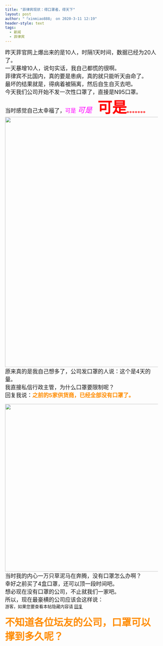 ```yaml
---
title: "菲律宾现状：得口罩者，得天下"
layout: post
author: "「xinmiao888」 on 2020-3-11 12:19"
header-style: text
tags:
  - 新闻
  - 菲律宾
---
```


<head>
 <script type="text/javascript">replyreload += ',' + 6375694;</script>
</head>
<body>
 <font size="4">昨天菲官网上爆出来的是10人，时隔1天时间，数据已经为20人了。</font>
 <br> 
 <font size="4">一天暴增10人，说句实话，我自己都慌的很啊。</font>
 <br> 
 <font size="4">菲律宾不比国内，真的要是患病，真的就只能听天由命了。</font>
 <br> 
 <font size="4">最坏的结果就是，得病着被隔离，然后自生自灭去吧。</font>
 <br> 
 <font size="4">今天我们公司开始不发一次性口罩了，直接是N95口罩。</font>
 <br> 
 <font size="4">当时感觉自己太幸福了，<font color="#ff00ff">可是 </font></font>
 <font size="5"><font color="#ff00ff"><i>可是</i></font></font>
 <font size="4">&nbsp;&nbsp;</font>
 <font color="#ff0000"><strong><font size="7">可是</font><font size="4">。。。。。。。</font></strong></font>
 <br> 
 <ignore_js_op> 
  <img aid="1340304" src="https://bbs.boniu123.cc/data/attachment/forum/202003/09/183227dx93bbbg5b9zg3xo.png" zoomfile="data/attachment/forum/202003/09/183227dx93bbbg5b9zg3xo.png" file="data/attachment/forum/202003/09/183227dx93bbbg5b9zg3xo.png" width="821" inpost="1"> 
  <div class="tip tip_4 aimg_tip" id="aimg_1340304_menu" style="position: absolute; display: none" disautofocus="true"> 
   <div class="xs0"> 
    <p><strong>想多了.png</strong> <em class="xg1">(73.98 KB, 下载次数: 0)</em></p> 
    <p> <a href="forum.php?mod=attachment&amp;aid=MTM0MDMwNHwxMGE1MWJjNXwxNTgzOTA4MDg2fDB8NTc2OTM2&amp;nothumb=yes" target="_blank">下载附件</a> &nbsp;<a href="javascript:;" onclick="showWindow(this.id, this.getAttribute('url'), 'get', 0);" id="savephoto_1340304" url="home.php?mod=spacecp&amp;ac=album&amp;op=saveforumphoto&amp;aid=1340304&amp;handlekey=savephoto_1340304">保存到相册</a> </p> 
    <p class="xg1 y"><span title="2020-3-9 18:32">前天&nbsp;18:32</span> 上传</p> 
   </div> 
   <div class="tip_horn"></div> 
  </div> 
 </ignore_js_op> 
 <br> 
 <font size="4">原来真的是我自己想多了，公司发口罩的人说：这个是4天的量。</font>
 <br> 
 <font size="4">我直接私信行政主管，为什么口罩要限制呢？</font>
 <br> 
 <font size="4">回复我说：<strong><font color="#ff8c00">之前的5家供货商，已经全部没有口罩了。</font></strong></font>
 <br> 
 <br> 
 <font size="4"> 
  <ignore_js_op> 
   <img aid="1340309" src="https://bbs.boniu123.cc/data/attachment/forum/202003/09/183457ljlbgkmbrrag6wqw.png" zoomfile="data/attachment/forum/202003/09/183457ljlbgkmbrrag6wqw.png" file="data/attachment/forum/202003/09/183457ljlbgkmbrrag6wqw.png" width="550" inpost="1"> 
   <div class="tip tip_4 aimg_tip" id="aimg_1340309_menu" style="position: absolute; display: none" disautofocus="true"> 
    <div class="xs0"> 
     <p><strong>我的天.png</strong> <em class="xg1">(214.51 KB, 下载次数: 0)</em></p> 
     <p> <a href="forum.php?mod=attachment&amp;aid=MTM0MDMwOXxjY2RmMDk0OXwxNTgzOTA4MDg2fDB8NTc2OTM2&amp;nothumb=yes" target="_blank">下载附件</a> &nbsp;<a href="javascript:;" onclick="showWindow(this.id, this.getAttribute('url'), 'get', 0);" id="savephoto_1340309" url="home.php?mod=spacecp&amp;ac=album&amp;op=saveforumphoto&amp;aid=1340309&amp;handlekey=savephoto_1340309">保存到相册</a> </p> 
     <p class="xg1 y"><span title="2020-3-9 18:34">前天&nbsp;18:34</span> 上传</p> 
    </div> 
    <div class="tip_horn"></div> 
   </div> 
  </ignore_js_op> </font>
 <br> 
 <font size="4">当时我的内心一万只草泥马在奔腾，没有口罩怎么办啊？</font>
 <br> 
 <font size="4">幸好之前买了4盒口罩，还可以顶一段时间吧。</font>
 <br> 
 <font size="4">想必现在没有口罩的公司，不止就我们一家吧。</font>
 <br> 
 <font size="4">所以，现在最豪横的公司应该会这样说：</font>
 <br> 
 <div class="locked">
   游客，如果您要查看本帖隐藏内容请 
  <a href="forum.php?mod=post&amp;action=reply&amp;fid=2&amp;tid=576936" onclick="showWindow('reply', this.href)">回复</a> 
 </div>
 <br> 
 <font size="6"><font color="#ff8c00"><strong>不知道各位坛友的公司，口罩可以撑到多久呢？</strong></font></font>
 <br>
</body>


